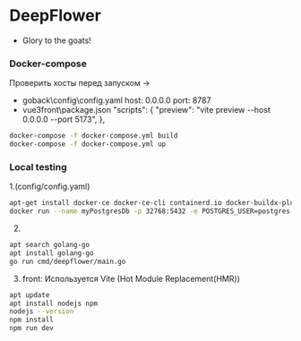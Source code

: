 # DeepFlower
- Glory to the goats!

### Docker-compose
Проверить хосты перед запуском ->
- goback\config\config.yaml 
host: 0.0.0.0
port: 8787
- vue3front\package.json
"scripts": {
    "preview": "vite preview --host 0.0.0.0 --port 5173",
  },
```sh
docker-compose -f docker-compose.yml build
docker-compose -f docker-compose.yml up
```
### Local testing
1.(config/config.yaml)
```sh
apt-get install docker-ce docker-ce-cli containerd.io docker-buildx-plugin docker-compose-plugin
docker run --name myPostgresDb -p 32768:5432 -e POSTGRES_USER=postgres -e POSTGRES_PASSWORD=postgrespw -e POSTGRES_DB=deepflower -d postgres
```
2.
```sh
apt search golang-go
apt install golang-go 
go run cmd/deepflower/main.go
```
3. front: 
Используется Vite (Hot Module Replacement(HMR))
```sh
apt update
apt install nodejs npm
nodejs --version
npm install
npm run dev
```